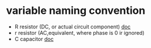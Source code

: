 # variable naming convention
- R resistor (DC, or actual circuit component) <a href="https://en.wikipedia.org/wiki/Resistor">doc</a>
- r resistor (AC,equivalent, where phase is 0 ir ignored)
- C capacitor <a href="https://en.wikipedia.org/wiki/Capacitor">doc</a>
